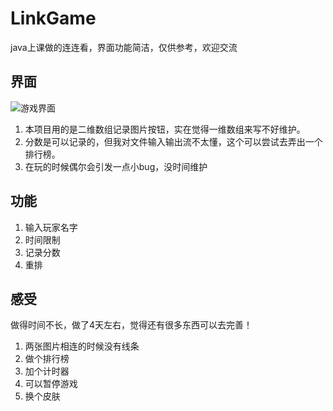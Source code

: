 # LinkGame
java上课做的连连看，界面功能简洁，仅供参考，欢迎交流

界面
--
![游戏界面](https://img-blog.csdn.net/20180808101629559?watermark/2/text/aHR0cHM6Ly9ibG9nLmNzZG4ubmV0L3FxXzM4MjM4MTM5/font/5a6L5L2T/fontsize/400/fill/I0JBQkFCMA==/dissolve/70)

 1. 本项目用的是二维数组记录图片按钮，实在觉得一维数组来写不好维护。
 2. 分数是可以记录的，但我对文件输入输出流不太懂，这个可以尝试去弄出一个排行榜。
 3. 在玩的时候偶尔会引发一点小bug，没时间维护



功能
--

 1. 输入玩家名字
 2. 时间限制
 3. 记录分数
 4. 重排


感受
--

做得时间不长，做了4天左右，觉得还有很多东西可以去完善！

 1. 两张图片相连的时候没有线条 
 2. 做个排行榜 
 3. 加个计时器 
 4. 可以暂停游戏 
 5. 换个皮肤
